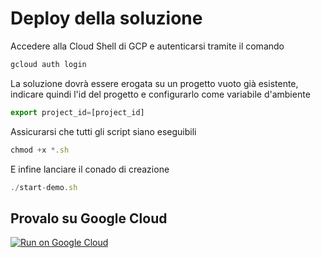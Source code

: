 # Deploy della soluzione

Accedere alla Cloud Shell di GCP e autenticarsi tramite il comando
```js
gcloud auth login
```

La soluzione dovrà essere erogata su un progetto vuoto già esistente, indicare quindi l'id del progetto e configurarlo come variabile d'ambiente
```js
export project_id=[project_id]
```

Assicurarsi che tutti gli script siano eseguibili
```js
chmod +x *.sh
```

E infine lanciare il conado di creazione
```js
./start-demo.sh
```

## Provalo su Google Cloud
[![Run on Google Cloud](https://deploy.cloud.run/button.svg)](https://ssh.cloud.google.com/cloudshell/editor?cloudshell_git_repo=https://github.com/consiglionazionaledellericerche/sigla-ng.git&cloudshell_workspace=./demo-sigla-gcp-cloudrun&cloudshell_print=guide.txt&shellonly=true)
